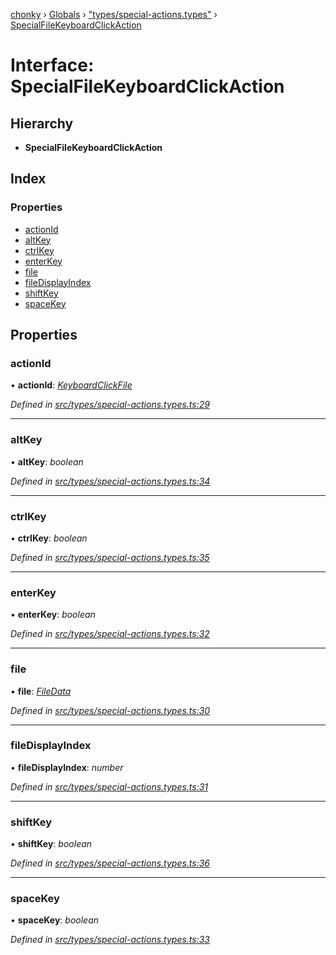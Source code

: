 [chonky](../README.md) › [Globals](../globals.md) › ["types/special-actions.types"](../modules/_types_special_actions_types_.md) › [SpecialFileKeyboardClickAction](_types_special_actions_types_.specialfilekeyboardclickaction.md)

# Interface: SpecialFileKeyboardClickAction

## Hierarchy

* **SpecialFileKeyboardClickAction**

## Index

### Properties

* [actionId](_types_special_actions_types_.specialfilekeyboardclickaction.md#actionid)
* [altKey](_types_special_actions_types_.specialfilekeyboardclickaction.md#altkey)
* [ctrlKey](_types_special_actions_types_.specialfilekeyboardclickaction.md#ctrlkey)
* [enterKey](_types_special_actions_types_.specialfilekeyboardclickaction.md#enterkey)
* [file](_types_special_actions_types_.specialfilekeyboardclickaction.md#file)
* [fileDisplayIndex](_types_special_actions_types_.specialfilekeyboardclickaction.md#filedisplayindex)
* [shiftKey](_types_special_actions_types_.specialfilekeyboardclickaction.md#shiftkey)
* [spaceKey](_types_special_actions_types_.specialfilekeyboardclickaction.md#spacekey)

## Properties

###  actionId

• **actionId**: *[KeyboardClickFile](../enums/_types_special_actions_types_.specialaction.md#keyboardclickfile)*

*Defined in [src/types/special-actions.types.ts:29](https://github.com/TimboKZ/Chonky/blob/cb533b8/src/types/special-actions.types.ts#L29)*

___

###  altKey

• **altKey**: *boolean*

*Defined in [src/types/special-actions.types.ts:34](https://github.com/TimboKZ/Chonky/blob/cb533b8/src/types/special-actions.types.ts#L34)*

___

###  ctrlKey

• **ctrlKey**: *boolean*

*Defined in [src/types/special-actions.types.ts:35](https://github.com/TimboKZ/Chonky/blob/cb533b8/src/types/special-actions.types.ts#L35)*

___

###  enterKey

• **enterKey**: *boolean*

*Defined in [src/types/special-actions.types.ts:32](https://github.com/TimboKZ/Chonky/blob/cb533b8/src/types/special-actions.types.ts#L32)*

___

###  file

• **file**: *[FileData](_types_files_types_.filedata.md)*

*Defined in [src/types/special-actions.types.ts:30](https://github.com/TimboKZ/Chonky/blob/cb533b8/src/types/special-actions.types.ts#L30)*

___

###  fileDisplayIndex

• **fileDisplayIndex**: *number*

*Defined in [src/types/special-actions.types.ts:31](https://github.com/TimboKZ/Chonky/blob/cb533b8/src/types/special-actions.types.ts#L31)*

___

###  shiftKey

• **shiftKey**: *boolean*

*Defined in [src/types/special-actions.types.ts:36](https://github.com/TimboKZ/Chonky/blob/cb533b8/src/types/special-actions.types.ts#L36)*

___

###  spaceKey

• **spaceKey**: *boolean*

*Defined in [src/types/special-actions.types.ts:33](https://github.com/TimboKZ/Chonky/blob/cb533b8/src/types/special-actions.types.ts#L33)*
